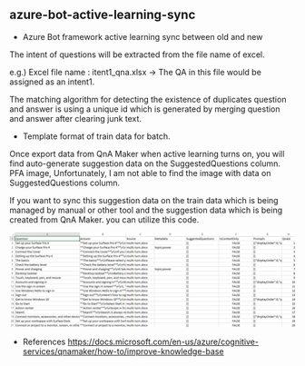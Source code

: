 ## azure-bot-active-learning-sync

* Azure Bot framework active learning sync between old and new

The intent of questions will be extracted from the file name of excel.

e.g.) Excel file name : itent1_qna.xlsx -> The QA in this file would be assigned as an intent1.

The matching algorithm for detecting the existence of duplicates question and answer is using a unique id which is generated by merging question and answer after clearing junk text.

* Template format of train data for batch.

Once export data from QnA Maker when active learning turns on, you will find auto-generate suggestion data on the SuggestedQuestions column. 
PFA image, Unfortunately, I am not able to find the image with data on SuggestedQuestions column.

If you want to sync this suggestion data on the train data which is being managed by manual or other tool and the suggestion data which is being created from QnA Maker. you can utilize this code. 

![ref](https://github.com/kimtth/azure-bot-active-learning-sync/blob/master/resources/exported-knowledge-base-with-metadata.png?raw=true)

* References
 https://docs.microsoft.com/en-us/azure/cognitive-services/qnamaker/how-to/improve-knowledge-base
 
 